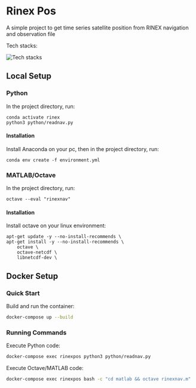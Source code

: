 # Rinex Pos

A simple project to get time series satellite position from RINEX navigation and observation file

Tech stacks:

![Tech stacks](https://skillicons.dev/icons?i=python,anaconda,matlab,octave,docker)

## Local Setup

### Python

In the project directory, run:

```
conda activate rinex
python3 python/readnav.py
```

#### Installation

Install Anaconda on your pc, then in the project directory, run:

```
conda env create -f environment.yml
```

### MATLAB/Octave

In the project directory, run:

```
octave --eval "rinexnav"
```

#### Installation

Install octave on your linux environment:

```
apt-get update -y --no-install-recommends \
apt-get install -y --no-install-recommends \
    octave \
    octave-netcdf \
    libnetcdf-dev \
```

## Docker Setup

### Quick Start

Build and run the container:

```bash
docker-compose up --build
```

### Running Commands

Execute Python code:
```bash
docker-compose exec rinexpos python3 python/readnav.py
```

Execute Octave/MATLAB code:
```bash
docker-compose exec rinexpos bash -c "cd matlab && octave rinexnav.m"
```
